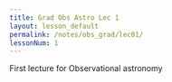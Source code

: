 ```yaml
---
title: Grad Obs Astro Lec 1
layout: lesson_default
permalink: /notes/obs_grad/lec01/
lessonNum: 1
---
```

First lecture for Observational astronomy
